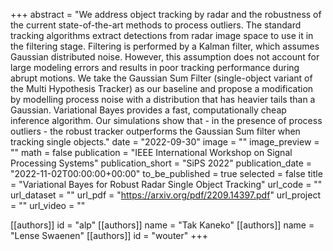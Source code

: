 +++
abstract = "We address object tracking by radar and the robustness of the current state-of-the-art methods to process outliers. The standard tracking algorithms extract detections from radar image space to use it in the filtering stage. Filtering is performed by a Kalman filter, which assumes Gaussian distributed noise. However, this assumption does not account for large modeling errors and results in poor tracking performance during abrupt motions. We take the Gaussian Sum Filter (single-object variant of the Multi Hypothesis Tracker) as our baseline and propose a modification by modelling process noise with a distribution that has heavier tails than a Gaussian. Variational Bayes provides a fast, computationally cheap inference algorithm. Our simulations show that - in the presence of process outliers - the robust tracker outperforms the Gaussian Sum filter when tracking single objects."
date = "2022-09-30"
image = ""
image_preview = ""
math = false
publication = "IEEE International Workshop on Signal Processing Systems"
publication_short = "SiPS 2022"
publication_date = "2022-11-02T00:00:00+00:00"
to_be_published = true
selected = false
title = "Variational Bayes for Robust Radar Single Object Tracking"
url_code = ""
url_dataset = ""
url_pdf = "https://arxiv.org/pdf/2209.14397.pdf"
url_project = ""
url_video = ""

[[authors]]
    id = "alp"
[[authors]]
    name = "Tak Kaneko"
[[authors]]
    name = "Lense Swaenen"
[[authors]]
    id = "wouter"
+++
